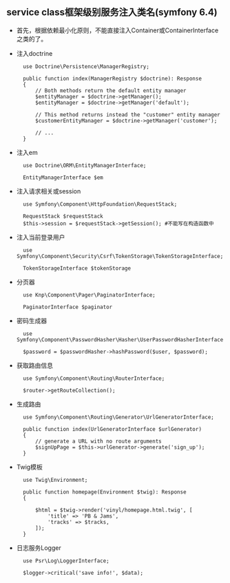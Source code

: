 ## service class框架级别服务注入类名(symfony 6.4)
- 首先，根据依赖最小化原则，不能直接注入Container或ContainerInterface之类的了。
- 注入doctrine

		use Doctrine\Persistence\ManagerRegistry;

		public function index(ManagerRegistry $doctrine): Response
	    {
	        // Both methods return the default entity manager
	        $entityManager = $doctrine->getManager();
	        $entityManager = $doctrine->getManager('default');
	
	        // This method returns instead the "customer" entity manager
	        $customerEntityManager = $doctrine->getManager('customer');
	
	        // ...
	    }
- 注入em

		use Doctrine\ORM\EntityManagerInterface;
		
		EntityManagerInterface $em
- 注入请求相关或session

		use Symfony\Component\HttpFoundation\RequestStack;
		
		RequestStack $requestStack
		$this->session = $requestStack->getSession(); #不能写在构造函数中

- 注入当前登录用户

		use Symfony\Component\Security\Csrf\TokenStorage\TokenStorageInterface;
		
		TokenStorageInterface $tokenStorage
- 分页器

		use Knp\Component\Pager\PaginatorInterface;

		PaginatorInterface $paginator
- 密码生成器

		use Symfony\Component\PasswordHasher\Hasher\UserPasswordHasherInterface;
				
		$password = $passwordHasher->hashPassword($user, $password);
- 获取路由信息

		use Symfony\Component\Routing\RouterInterface;
		
		$router->getRouteCollection();
- 生成路由

		use Symfony\Component\Routing\Generator\UrlGeneratorInterface;

		public function index(UrlGeneratorInterface $urlGenerator)
		{
		    // generate a URL with no route arguments
		    $signUpPage = $this->urlGenerator->generate('sign_up');
		}
- Twig模板

		use Twig\Environment;

		public function homepage(Environment $twig): Response
		{
		
		    $html = $twig->render('vinyl/homepage.html.twig', [
		        'title' => 'PB & Jams',
		        'tracks' => $tracks,
		    ]);
		}
- 日志服务Logger

		use Psr\Log\LoggerInterface;

		$logger->critical('save info!', $data);